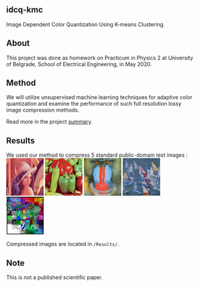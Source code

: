 ## idcq-kmc
Image Dependent Color Quantization Using K-means Clustering.

## About

This project was done as homework on Practicum in Physics 2 at University of Belgrade, School of Electrical Engineering, in May 2020.

## Method

We will utilize unsupervised machine learning techniques for adaptive color quantization and examine the performance of such full resolution lossy image compression methods.

Read more in the project [summary](https://drive.google.com/file/d/10HmKWdT0Rqf9weD4oQbJrcM41fCmyjgk/view?usp=sharing).

## Results

We used our method to compress 5 standard public-domain test images :<br />
<img src="Results/1/image.png" width="100">&nbsp;<img src="Results/2/image.png" width="100">&nbsp;<img src="Results/3/image.png" width="100">&nbsp;<img src="Results/4/image.png" width="100">&nbsp;<img src="Results/5/image.png" width="100">

Compressed images are located in `/Results/`.

## Note
This is not a published scientific paper.